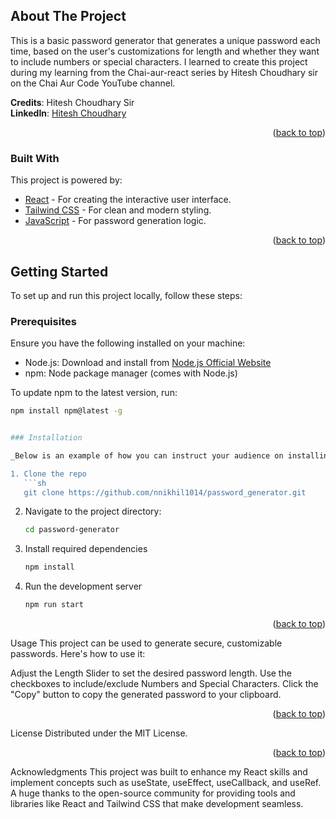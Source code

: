 <!-- ABOUT THE PROJECT -->
## About The Project

This is a basic password generator that generates a unique password each time, based on the user's customizations for length and whether they want to include numbers or special characters. I learned to create this project during my learning from the Chai-aur-react series by Hitesh Choudhary sir on the Chai Aur Code YouTube channel.

**Credits**: Hitesh Choudhary Sir  
**LinkedIn**: [Hitesh Choudhary](https://www.linkedin.com/in/hiteshchoudhary/)

<p align="right">(<a href="#readme-top">back to top</a>)</p>

### Built With

This project is powered by:

* [React](https://reactjs.org/) - For creating the interactive user interface.
* [Tailwind CSS](https://tailwindcss.com/) - For clean and modern styling.
* [JavaScript](https://developer.mozilla.org/en-US/docs/Web/JavaScript) - For password generation logic.

<p align="right">(<a href="#readme-top">back to top</a>)</p>

<!-- GETTING STARTED -->
## Getting Started

To set up and run this project locally, follow these steps:

### Prerequisites

Ensure you have the following installed on your machine:

* Node.js: Download and install from [Node.js Official Website](https://nodejs.org/)
* npm: Node package manager (comes with Node.js)

To update npm to the latest version, run:

```bash
npm install npm@latest -g


### Installation

_Below is an example of how you can instruct your audience on installing and setting up your app. This template doesn't rely on any external dependencies or services._

1. Clone the repo
   ```sh
   git clone https://github.com/nnikhil1014/password_generator.git
   ```
2. Navigate to the project directory:
   ```sh
   cd password-generator
   ```

6. Install required dependencies
   ```sh
   npm install
   ```

5. Run the development server
   ```sh
   npm run start
   ```

<p align="right">(<a href="#readme-top">back to top</a>)</p> <!-- USAGE EXAMPLES -->
Usage
This project can be used to generate secure, customizable passwords. Here's how to use it:

Adjust the Length Slider to set the desired password length.
Use the checkboxes to include/exclude Numbers and Special Characters.
Click the "Copy" button to copy the generated password to your clipboard.
<p align="right">(<a href="#readme-top">back to top</a>)</p> <!-- LICENSE -->
License
Distributed under the MIT License.

<p align="right">(<a href="#readme-top">back to top</a>)</p> <!-- ACKNOWLEDGMENTS -->
Acknowledgments
This project was built to enhance my React skills and implement concepts such as useState, useEffect, useCallback, and useRef. A huge thanks to the open-source community for providing tools and libraries like React and Tailwind CSS that make development seamless.